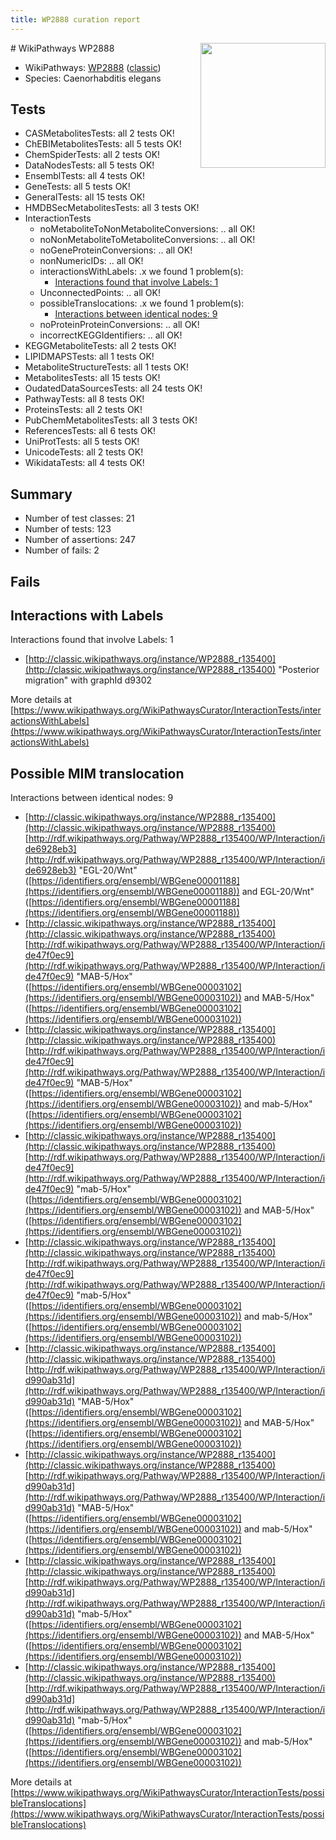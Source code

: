```yaml
---
title: WP2888 curation report
---
```


<img style="float: right; width: 200px" src="https://upload.wikimedia.org/wikipedia/commons/thumb/8/83/Wplogo_with_text_500.png/640px-Wplogo_with_text_500.png" />
# WikiPathways WP2888

* WikiPathways: [WP2888](https://wikipathways.org/pathways/WP2888) ([classic](https://classic.wikipathways.org/instance/WP2888))
* Species: Caenorhabditis elegans
## Tests
* CASMetabolitesTests: all 2 tests OK!
* ChEBIMetabolitesTests: all 5 tests OK!
* ChemSpiderTests: all 2 tests OK!
* DataNodesTests: all 5 tests OK!
* EnsemblTests: all 4 tests OK!
* GeneTests: all 5 tests OK!
* GeneralTests: all 15 tests OK!
* HMDBSecMetabolitesTests: all 3 tests OK!
* InteractionTests
    * noMetaboliteToNonMetaboliteConversions: .. all OK!
    * noNonMetaboliteToMetaboliteConversions: .. all OK!
    * noGeneProteinConversions: .. all OK!
    * nonNumericIDs: .. all OK!
    * interactionsWithLabels: .x we found 1 problem(s):
        * [Interactions found that involve Labels: 1](#630d2678)
    * UnconnectedPoints: .. all OK!
    * possibleTranslocations: .x we found 1 problem(s):
        * [Interactions between identical nodes: 9](#1c11820e)
    * noProteinProteinConversions: .. all OK!
    * incorrectKEGGIdentifiers: .. all OK!
* KEGGMetaboliteTests: all 2 tests OK!
* LIPIDMAPSTests: all 1 tests OK!
* MetaboliteStructureTests: all 1 tests OK!
* MetabolitesTests: all 15 tests OK!
* OudatedDataSourcesTests: all 24 tests OK!
* PathwayTests: all 8 tests OK!
* ProteinsTests: all 2 tests OK!
* PubChemMetabolitesTests: all 3 tests OK!
* ReferencesTests: all 6 tests OK!
* UniProtTests: all 5 tests OK!
* UnicodeTests: all 2 tests OK!
* WikidataTests: all 4 tests OK!


## Summary

* Number of test classes: 21
* Number of tests: 123
* Number of assertions: 247
* Number of fails: 2

## Fails

<a name="630d2678" />

## Interactions with Labels

Interactions found that involve Labels: 1

* [http://classic.wikipathways.org/instance/WP2888_r135400](http://classic.wikipathways.org/instance/WP2888_r135400) "Posterior migration" with graphId d9302


More details at [https://www.wikipathways.org/WikiPathwaysCurator/InteractionTests/interactionsWithLabels](https://www.wikipathways.org/WikiPathwaysCurator/InteractionTests/interactionsWithLabels)

<a name="1c11820e" />

## Possible MIM translocation

Interactions between identical nodes: 9

* [http://classic.wikipathways.org/instance/WP2888_r135400](http://classic.wikipathways.org/instance/WP2888_r135400) [http://rdf.wikipathways.org/Pathway/WP2888_r135400/WP/Interaction/ide6928eb3](http://rdf.wikipathways.org/Pathway/WP2888_r135400/WP/Interaction/ide6928eb3) "EGL-20/Wnt" ([https://identifiers.org/ensembl/WBGene00001188](https://identifiers.org/ensembl/WBGene00001188)) and 
EGL-20/Wnt" ([https://identifiers.org/ensembl/WBGene00001188](https://identifiers.org/ensembl/WBGene00001188))
* [http://classic.wikipathways.org/instance/WP2888_r135400](http://classic.wikipathways.org/instance/WP2888_r135400) [http://rdf.wikipathways.org/Pathway/WP2888_r135400/WP/Interaction/ide47f0ec9](http://rdf.wikipathways.org/Pathway/WP2888_r135400/WP/Interaction/ide47f0ec9) "MAB-5/Hox" ([https://identifiers.org/ensembl/WBGene00003102](https://identifiers.org/ensembl/WBGene00003102)) and 
MAB-5/Hox" ([https://identifiers.org/ensembl/WBGene00003102](https://identifiers.org/ensembl/WBGene00003102))
* [http://classic.wikipathways.org/instance/WP2888_r135400](http://classic.wikipathways.org/instance/WP2888_r135400) [http://rdf.wikipathways.org/Pathway/WP2888_r135400/WP/Interaction/ide47f0ec9](http://rdf.wikipathways.org/Pathway/WP2888_r135400/WP/Interaction/ide47f0ec9) "MAB-5/Hox" ([https://identifiers.org/ensembl/WBGene00003102](https://identifiers.org/ensembl/WBGene00003102)) and 
mab-5/Hox" ([https://identifiers.org/ensembl/WBGene00003102](https://identifiers.org/ensembl/WBGene00003102))
* [http://classic.wikipathways.org/instance/WP2888_r135400](http://classic.wikipathways.org/instance/WP2888_r135400) [http://rdf.wikipathways.org/Pathway/WP2888_r135400/WP/Interaction/ide47f0ec9](http://rdf.wikipathways.org/Pathway/WP2888_r135400/WP/Interaction/ide47f0ec9) "mab-5/Hox" ([https://identifiers.org/ensembl/WBGene00003102](https://identifiers.org/ensembl/WBGene00003102)) and 
MAB-5/Hox" ([https://identifiers.org/ensembl/WBGene00003102](https://identifiers.org/ensembl/WBGene00003102))
* [http://classic.wikipathways.org/instance/WP2888_r135400](http://classic.wikipathways.org/instance/WP2888_r135400) [http://rdf.wikipathways.org/Pathway/WP2888_r135400/WP/Interaction/ide47f0ec9](http://rdf.wikipathways.org/Pathway/WP2888_r135400/WP/Interaction/ide47f0ec9) "mab-5/Hox" ([https://identifiers.org/ensembl/WBGene00003102](https://identifiers.org/ensembl/WBGene00003102)) and 
mab-5/Hox" ([https://identifiers.org/ensembl/WBGene00003102](https://identifiers.org/ensembl/WBGene00003102))
* [http://classic.wikipathways.org/instance/WP2888_r135400](http://classic.wikipathways.org/instance/WP2888_r135400) [http://rdf.wikipathways.org/Pathway/WP2888_r135400/WP/Interaction/id990ab31d](http://rdf.wikipathways.org/Pathway/WP2888_r135400/WP/Interaction/id990ab31d) "MAB-5/Hox" ([https://identifiers.org/ensembl/WBGene00003102](https://identifiers.org/ensembl/WBGene00003102)) and 
MAB-5/Hox" ([https://identifiers.org/ensembl/WBGene00003102](https://identifiers.org/ensembl/WBGene00003102))
* [http://classic.wikipathways.org/instance/WP2888_r135400](http://classic.wikipathways.org/instance/WP2888_r135400) [http://rdf.wikipathways.org/Pathway/WP2888_r135400/WP/Interaction/id990ab31d](http://rdf.wikipathways.org/Pathway/WP2888_r135400/WP/Interaction/id990ab31d) "MAB-5/Hox" ([https://identifiers.org/ensembl/WBGene00003102](https://identifiers.org/ensembl/WBGene00003102)) and 
mab-5/Hox" ([https://identifiers.org/ensembl/WBGene00003102](https://identifiers.org/ensembl/WBGene00003102))
* [http://classic.wikipathways.org/instance/WP2888_r135400](http://classic.wikipathways.org/instance/WP2888_r135400) [http://rdf.wikipathways.org/Pathway/WP2888_r135400/WP/Interaction/id990ab31d](http://rdf.wikipathways.org/Pathway/WP2888_r135400/WP/Interaction/id990ab31d) "mab-5/Hox" ([https://identifiers.org/ensembl/WBGene00003102](https://identifiers.org/ensembl/WBGene00003102)) and 
MAB-5/Hox" ([https://identifiers.org/ensembl/WBGene00003102](https://identifiers.org/ensembl/WBGene00003102))
* [http://classic.wikipathways.org/instance/WP2888_r135400](http://classic.wikipathways.org/instance/WP2888_r135400) [http://rdf.wikipathways.org/Pathway/WP2888_r135400/WP/Interaction/id990ab31d](http://rdf.wikipathways.org/Pathway/WP2888_r135400/WP/Interaction/id990ab31d) "mab-5/Hox" ([https://identifiers.org/ensembl/WBGene00003102](https://identifiers.org/ensembl/WBGene00003102)) and 
mab-5/Hox" ([https://identifiers.org/ensembl/WBGene00003102](https://identifiers.org/ensembl/WBGene00003102))


More details at [https://www.wikipathways.org/WikiPathwaysCurator/InteractionTests/possibleTranslocations](https://www.wikipathways.org/WikiPathwaysCurator/InteractionTests/possibleTranslocations)


